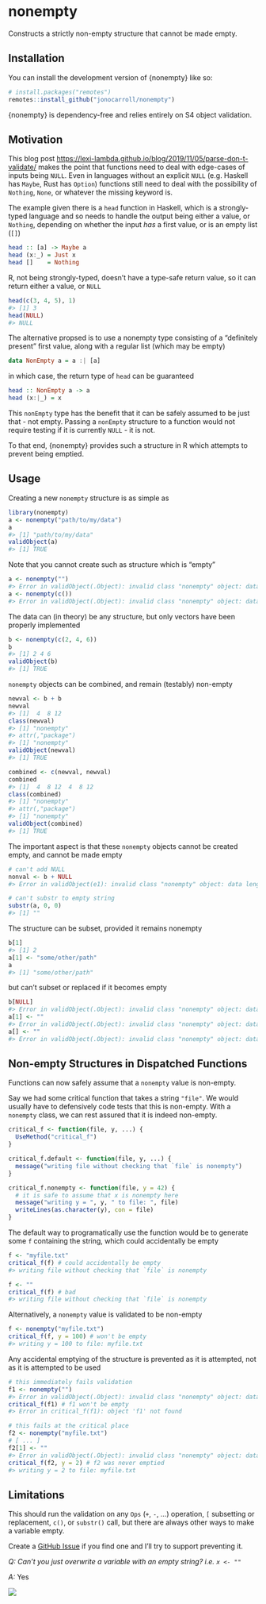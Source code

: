
<!-- README.md is generated from README.Rmd. Please edit that file -->

# nonempty

<!-- badges: start -->
<!-- badges: end -->

Constructs a strictly non-empty structure that cannot be made empty.

## Installation

You can install the development version of {nonempty} like so:

``` r
# install.packages("remotes")
remotes::install_github("jonocarroll/nonempty")
```

{nonempty} is dependency-free and relies entirely on S4 object
validation.

## Motivation

This blog post
<https://lexi-lambda.github.io/blog/2019/11/05/parse-don-t-validate/>
makes the point that functions need to deal with edge-cases of inputs
being `NULL`. Even in languages without an explicit `NULL` (e.g. Haskell
has `Maybe`, Rust has `Option`) functions still need to deal with the
possibility of `Nothing`, `None`, or whatever the missing keyword is.

The example given there is a `head` function in Haskell, which is a
strongly-typed language and so needs to handle the output being either a
value, or `Nothing`, depending on whether the input *has* a first value,
or is an empty list (`[]`)

``` haskell
head :: [a] -> Maybe a
head (x:_) = Just x
head []    = Nothing
```

R, not being strongly-typed, doesn’t have a type-safe return value, so
it can return either a value, or `NULL`

``` r
head(c(3, 4, 5), 1)
#> [1] 3
head(NULL)
#> NULL
```

The alternative propsed is to use a nonempty type consisting of a
“definitely present” first value, along with a regular list (which may
be empty)

``` haskell
data NonEmpty a = a :| [a]
```

in which case, the return type of `head` can be guaranteed

``` haskell
head :: NonEmpty a -> a
head (x:|_) = x
```

This `nonEmpty` type has the benefit that it can be safely assumed to be
just that - not empty. Passing a `nonEmpty` structure to a function
would not require testing if it is currently `NULL` - it is not.

To that end, {nonempty} provides such a structure in R which attempts to
prevent being emptied.

## Usage

Creating a new `nonempty` structure is as simple as

``` r
library(nonempty)
a <- nonempty("path/to/my/data")
a
#> [1] "path/to/my/data"
validObject(a)
#> [1] TRUE
```

Note that you cannot create such as structure which is “empty”

``` r
a <- nonempty("")
#> Error in validObject(.Object): invalid class "nonempty" object: data has no characters, needs to have > 0
a <- nonempty(c())
#> Error in validObject(.Object): invalid class "nonempty" object: data length is 0, needs to be > 0
```

The data can (in theory) be any structure, but only vectors have been
properly implemented

``` r
b <- nonempty(c(2, 4, 6))
b
#> [1] 2 4 6
validObject(b)
#> [1] TRUE
```

`nonempty` objects can be combined, and remain (testably) non-empty

``` r
newval <- b + b
newval
#> [1]  4  8 12
class(newval)
#> [1] "nonempty"
#> attr(,"package")
#> [1] "nonempty"
validObject(newval)
#> [1] TRUE

combined <- c(newval, newval)
combined
#> [1]  4  8 12  4  8 12
class(combined)
#> [1] "nonempty"
#> attr(,"package")
#> [1] "nonempty"
validObject(combined)
#> [1] TRUE
```

The important aspect is that these `nonempty` objects cannot be created
empty, and cannot be made empty

``` r
# can't add NULL
nonval <- b + NULL
#> Error in validObject(e1): invalid class "nonempty" object: data length is 0, needs to be > 0

# can't substr to empty string
substr(a, 0, 0)
#> [1] ""
```

The structure can be subset, provided it remains nonempty

``` r
b[1]
#> [1] 2
a[1] <- "some/other/path"
a
#> [1] "some/other/path"
```

but can’t subset or replaced if it becomes empty

``` r
b[NULL]
#> Error in validObject(.Object): invalid class "nonempty" object: data length is 0, needs to be > 0
a[1] <- ""
#> Error in validObject(.Object): invalid class "nonempty" object: data has no characters, needs to have > 0
a[] <- ""
#> Error in validObject(.Object): invalid class "nonempty" object: data has no characters, needs to have > 0
```

## Non-empty Structures in Dispatched Functions

Functions can now safely assume that a `nonempty` value is non-empty.

Say we had some critical function that takes a string `"file"`. We would
usually have to defensively code tests that this is non-empty. With a
`nonempty` class, we can rest assured that it is indeed non-empty.

``` r
critical_f <- function(file, y, ...) {
  UseMethod("critical_f")
}

critical_f.default <- function(file, y, ...) {
  message("writing file without checking that `file` is nonempty")
}

critical_f.nonempty <- function(file, y = 42) {
  # it is safe to assume that x is nonempty here
  message("writing y = ", y, " to file: ", file)
  writeLines(as.character(y), con = file)
}
```

The default way to programatically use the function would be to generate
some `f` containing the string, which could accidentally be empty

``` r
f <- "myfile.txt"
critical_f(f) # could accidentally be empty
#> writing file without checking that `file` is nonempty

f <- ""
critical_f(f) # bad
#> writing file without checking that `file` is nonempty
```

Alternatively, a `nonempty` value is validated to be non-empty

``` r
f <- nonempty("myfile.txt")
critical_f(f, y = 100) # won't be empty
#> writing y = 100 to file: myfile.txt
```

Any accidental emptying of the structure is prevented as it is
attempted, not as it is attempted to be used

``` r
# this immediately fails validation
f1 <- nonempty("")
#> Error in validObject(.Object): invalid class "nonempty" object: data has no characters, needs to have > 0
critical_f(f1) # f1 won't be empty
#> Error in critical_f(f1): object 'f1' not found

# this fails at the critical place
f2 <- nonempty("myfile.txt")
# [ ... ]
f2[1] <- ""
#> Error in validObject(.Object): invalid class "nonempty" object: data has no characters, needs to have > 0
critical_f(f2, y = 2) # f2 was never emptied
#> writing y = 2 to file: myfile.txt
```

## Limitations

This should run the validation on any `Ops` (`+`, `-`, …) operation, `[`
subsetting or replacement, `c()`, or `substr()` call, but there are
always other ways to make a variable empty.

Create a [GitHub
Issue](https://github.com/jonocarroll/nonempty/issues/new/choose) if you
find one and I’ll try to support preventing it.

*Q: Can’t you just overwrite a variable with an empty string?
i.e. `x <- ""`*

*A:* Yes

![](man/figures/toad.jpg)
